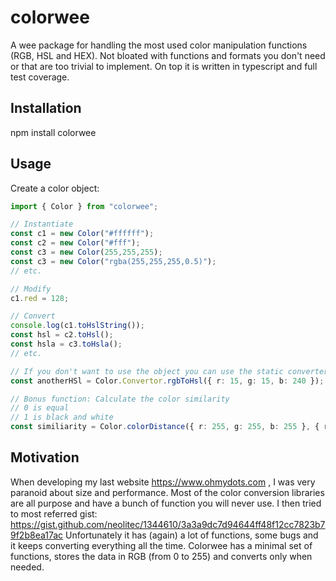 # colorwee

A wee package for handling the most used color manipulation functions (RGB, HSL and HEX). Not bloated with functions and formats you don't need or that are too trivial to implement. On top it is written in typescript and full test coverage.

## Installation 

npm install colorwee

## Usage

Create a color object:

```typescript
import { Color } from "colorwee";

// Instantiate
const c1 = new Color("#ffffff");
const c2 = new Color("#fff");
const c3 = new Color(255,255,255);
const c3 = new Color("rgba(255,255,255,0.5)");
// etc.

// Modify
c1.red = 128;

// Convert
console.log(c1.toHslString());
const hsl = c2.toHsl();
const hsla = c3.toHsla();
// etc.

// If you don't want to use the object you can use the static converters
const anotherHSl = Color.Convertor.rgbToHsl({ r: 15, g: 15, b: 240 });

// Bonus function: Calculate the color similarity
// 0 is equal
// 1 is black and white
const similiarity = Color.colorDistance({ r: 255, g: 255, b: 255 }, { r: 250, g: 255, b: 255 }, true);

```

## Motivation

When developing my last website https://www.ohmydots.com , I was very paranoid about size and performance. 
Most of the color conversion libraries are all purpose and have a bunch of function you will never use.
I then tried to most referred gist: https://gist.github.com/neolitec/1344610/3a3a9dc7d94644ff48f12cc7823b79f2b8ea17ac
Unfortunately it has (again) a lot of functions, some bugs and it keeps converting everything all the time.
Colorwee has a minimal set of functions, stores the data in RGB (from 0 to 255) and converts only when needed.
